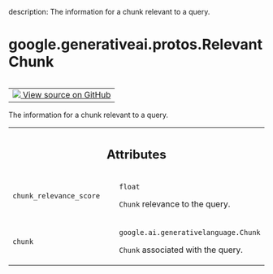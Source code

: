 description: The information for a chunk relevant to a query.

<div itemscope itemtype="http://developers.google.com/ReferenceObject">
<meta itemprop="name" content="google.generativeai.protos.RelevantChunk" />
<meta itemprop="path" content="Stable" />
</div>

# google.generativeai.protos.RelevantChunk

<!-- Insert buttons and diff -->

<table class="tfo-notebook-buttons tfo-api nocontent" align="left">
<td>
  <a target="_blank" href="https://github.com/googleapis/google-cloud-python/tree/main/packages/google-ai-generativelanguage/google/ai/generativelanguage_v1beta/types/retriever_service.py#L281-L299">
    <img src="https://www.tensorflow.org/images/GitHub-Mark-32px.png" />
    View source on GitHub
  </a>
</td>
</table>



The information for a chunk relevant to a query.

<!-- Placeholder for "Used in" -->




<!-- Tabular view -->
 <table class="responsive fixed orange">
<colgroup><col width="214px"><col></colgroup>
<tr><th colspan="2"><h2 class="add-link">Attributes</h2></th></tr>

<tr>
<td>

`chunk_relevance_score`<a id="chunk_relevance_score"></a>

</td>
<td>

`float`

``Chunk`` relevance to the query.

</td>
</tr><tr>
<td>

`chunk`<a id="chunk"></a>

</td>
<td>

`google.ai.generativelanguage.Chunk`

``Chunk`` associated with the query.

</td>
</tr>
</table>



